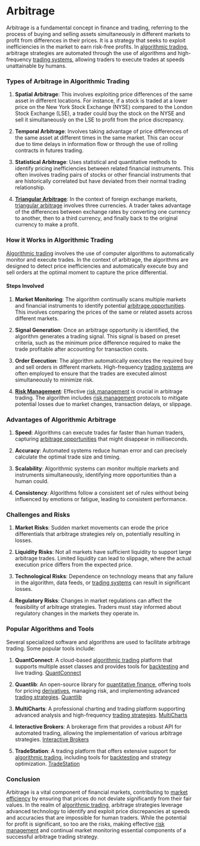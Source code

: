 # Arbitrage

Arbitrage is a fundamental concept in finance and trading, referring to the process of buying and selling assets simultaneously in different markets to profit from differences in their prices. It is a strategy that seeks to exploit inefficiencies in the market to earn risk-free profits. In [algorithmic trading](../a/algorithmic_trading.md), arbitrage strategies are automated through the use of algorithms and high-frequency [trading systems](../t/trading_systems.md), allowing traders to execute trades at speeds unattainable by humans.

### Types of Arbitrage in Algorithmic Trading

1. **Spatial Arbitrage**: This involves exploiting price differences of the same asset in different locations. For instance, if a stock is traded at a lower price on the New York Stock Exchange (NYSE) compared to the London Stock Exchange (LSE), a trader could buy the stock on the NYSE and sell it simultaneously on the LSE to profit from the price discrepancy.

2. **Temporal Arbitrage**: Involves taking advantage of price differences of the same asset at different times in the same market. This can occur due to time delays in information flow or through the use of rolling contracts in futures trading.

3. **Statistical Arbitrage**: Uses statistical and quantitative methods to identify pricing inefficiencies between related financial instruments. This often involves trading pairs of stocks or other financial instruments that are historically correlated but have deviated from their normal trading relationship.

4. **[Triangular Arbitrage](../t/triangular_arbitrage.md)**: In the context of foreign exchange markets, [triangular arbitrage](../t/triangular_arbitrage.md) involves three currencies. A trader takes advantage of the differences between exchange rates by converting one currency to another, then to a third currency, and finally back to the original currency to make a profit.

### How it Works in Algorithmic Trading

[Algorithmic trading](../a/algorithmic_trading.md) involves the use of computer algorithms to automatically monitor and execute trades. In the context of arbitrage, the algorithms are designed to detect price inefficiencies and automatically execute buy and sell orders at the optimal moment to capture the price differential.

#### Steps Involved

1. **Market Monitoring**: The algorithm continually scans multiple markets and financial instruments to identify potential [arbitrage opportunities](../a/arbitrage_opportunities.md). This involves comparing the prices of the same or related assets across different markets.

2. **Signal Generation**: Once an arbitrage opportunity is identified, the algorithm generates a trading signal. This signal is based on preset criteria, such as the minimum price difference required to make the trade profitable after accounting for transaction costs.

3. **Order Execution**: The algorithm automatically executes the required buy and sell orders in different markets. High-frequency [trading systems](../t/trading_systems.md) are often employed to ensure that the trades are executed almost simultaneously to minimize risk.

4. **[Risk Management](../r/risk_management.md)**: Effective [risk management](../r/risk_management.md) is crucial in arbitrage trading. The algorithm includes [risk management](../r/risk_management.md) protocols to mitigate potential losses due to market changes, transaction delays, or slippage.

### Advantages of Algorithmic Arbitrage

1. **Speed**: Algorithms can execute trades far faster than human traders, capturing [arbitrage opportunities](../a/arbitrage_opportunities.md) that might disappear in milliseconds.

2. **Accuracy**: Automated systems reduce human error and can precisely calculate the optimal trade size and timing.

3. **Scalability**: Algorithmic systems can monitor multiple markets and instruments simultaneously, identifying more opportunities than a human could.

4. **Consistency**: Algorithms follow a consistent set of rules without being influenced by emotions or fatigue, leading to consistent performance.

### Challenges and Risks

1. **Market Risks**: Sudden market movements can erode the price differentials that arbitrage strategies rely on, potentially resulting in losses.

2. **Liquidity Risks**: Not all markets have sufficient liquidity to support large arbitrage trades. Limited liquidity can lead to slippage, where the actual execution price differs from the expected price.

3. **Technological Risks**: Dependence on technology means that any failure in the algorithm, data feeds, or [trading systems](../t/trading_systems.md) can result in significant losses.

4. **Regulatory Risks**: Changes in market regulations can affect the feasibility of arbitrage strategies. Traders must stay informed about regulatory changes in the markets they operate in.

### Popular Algorithms and Tools

Several specialized software and algorithms are used to facilitate arbitrage trading. Some popular tools include:

1. **QuantConnect**: A cloud-based [algorithmic trading](../a/algorithmic_trading.md) platform that supports multiple asset classes and provides tools for [backtesting](../b/backtesting.md) and live trading. [QuantConnect](https://www.quantconnect.com)

2. **Quantlib**: An open-source library for [quantitative finance](../q/quantitative_finance.md), offering tools for pricing [derivatives](../d/derivatives.md), managing risk, and implementing advanced [trading strategies](../t/trading_strategies.md). [Quantlib](https://www.quantlib.org)

3. **MultiCharts**: A professional charting and trading platform supporting advanced analysis and high-frequency [trading strategies](../t/trading_strategies.md). [MultiCharts](https://www.multicharts.com)

4. **Interactive Brokers**: A brokerage firm that provides a robust API for automated trading, allowing the implementation of various arbitrage strategies. [Interactive Brokers](https://www.interactivebrokers.com)

5. **TradeStation**: A trading platform that offers extensive support for [algorithmic trading](../a/algorithmic_trading.md), including tools for [backtesting](../b/backtesting.md) and strategy optimization. [TradeStation](https://www.tradestation.com)

### Conclusion

Arbitrage is a vital component of financial markets, contributing to [market efficiency](../m/market_efficiency.md) by ensuring that prices do not deviate significantly from their fair values. In the realm of [algorithmic trading](../a/algorithmic_trading.md), arbitrage strategies leverage advanced technology to identify and exploit price discrepancies at speeds and accuracies that are impossible for human traders. While the potential for profit is significant, so too are the risks, making effective [risk management](../r/risk_management.md) and continual market monitoring essential components of a successful arbitrage trading strategy.